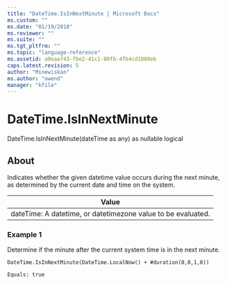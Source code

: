 ```yaml
---
title: "DateTime.IsInNextMinute | Microsoft Docs"
ms.custom: ""
ms.date: "01/19/2018"
ms.reviewer: ""
ms.suite: ""
ms.tgt_pltfrm: ""
ms.topic: "language-reference"
ms.assetid: a0eaa743-fbe2-41c1-80fb-4fb4cd1808eb
caps.latest.revision: 5
author: "Minewiskan"
ms.author: "owend"
manager: "kfile"
---
```

# DateTime.IsInNextMinute
DateTime.IsInNextMinute(dateTime as any) as nullable logical  
  
## About  
Indicates whether the given datetime value occurs during the next minute, as determined by the current date and time on the system.  
  
|Value|  
|---------|  
|dateTime: A datetime, or datetimezone value to be evaluated.|  
  
### Example 1  
Determine if the minute after the current system time is in the next minute.  
  
```  
DateTime.IsInNextMinute(DateTime.LocalNow() + #duration(0,0,1,0))  
```  
  
```  
Equals: true  
```  
